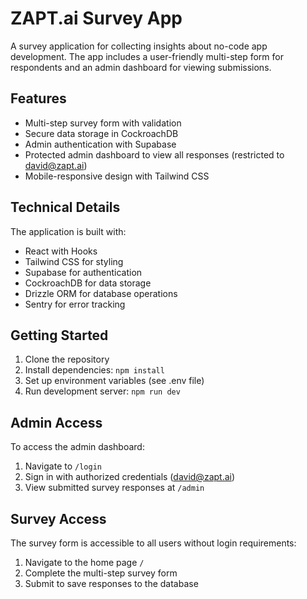 # ZAPT.ai Survey App

A survey application for collecting insights about no-code app development. The app includes a user-friendly multi-step form for respondents and an admin dashboard for viewing submissions.

## Features

- Multi-step survey form with validation
- Secure data storage in CockroachDB
- Admin authentication with Supabase
- Protected admin dashboard to view all responses (restricted to david@zapt.ai)
- Mobile-responsive design with Tailwind CSS

## Technical Details

The application is built with:

- React with Hooks
- Tailwind CSS for styling
- Supabase for authentication
- CockroachDB for data storage
- Drizzle ORM for database operations
- Sentry for error tracking

## Getting Started

1. Clone the repository
2. Install dependencies: `npm install`
3. Set up environment variables (see .env file)
4. Run development server: `npm run dev`

## Admin Access

To access the admin dashboard:
1. Navigate to `/login`
2. Sign in with authorized credentials (david@zapt.ai)
3. View submitted survey responses at `/admin`

## Survey Access

The survey form is accessible to all users without login requirements:
1. Navigate to the home page `/`
2. Complete the multi-step survey form
3. Submit to save responses to the database
